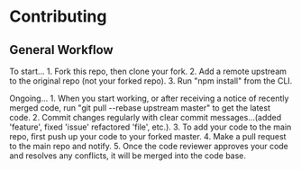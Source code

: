# Contributing

## General Workflow

  To start...
    1. Fork this repo, then clone your fork. 
    2. Add a remote upstream to the original repo (not your forked repo). 
    3. Run "npm install" from the CLI. 

  Ongoing...
    1. When you start working, or after receiving a notice of recently merged code, run "git pull --rebase upstream master" to get the latest code.
    2. Commit changes regularly with clear commit messages...(added 'feature', fixed 'issue' refactored 'file', etc.).
    3. To add your code to the main repo, first push up your code to your forked master. 
    4. Make a pull request to the main repo and notify.
    5. Once the code reviewer approves your code and resolves any conflicts, it will be merged into the code base. 

